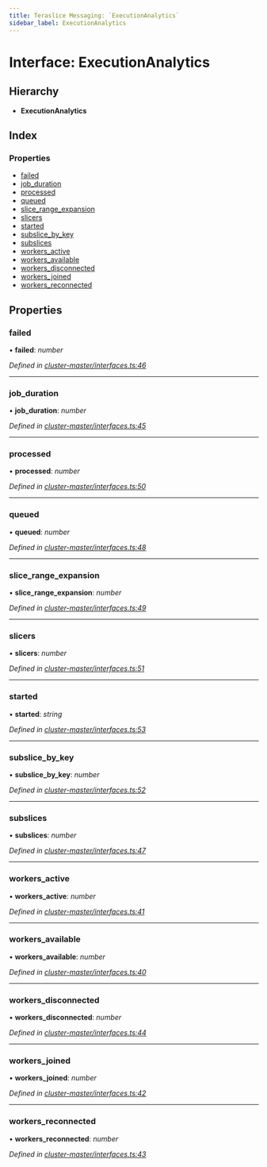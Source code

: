 ```yaml
---
title: Teraslice Messaging: `ExecutionAnalytics`
sidebar_label: ExecutionAnalytics
---
```


# Interface: ExecutionAnalytics

## Hierarchy

* **ExecutionAnalytics**

## Index

### Properties

* [failed](executionanalytics.md#failed)
* [job_duration](executionanalytics.md#job_duration)
* [processed](executionanalytics.md#processed)
* [queued](executionanalytics.md#queued)
* [slice_range_expansion](executionanalytics.md#slice_range_expansion)
* [slicers](executionanalytics.md#slicers)
* [started](executionanalytics.md#started)
* [subslice_by_key](executionanalytics.md#subslice_by_key)
* [subslices](executionanalytics.md#subslices)
* [workers_active](executionanalytics.md#workers_active)
* [workers_available](executionanalytics.md#workers_available)
* [workers_disconnected](executionanalytics.md#workers_disconnected)
* [workers_joined](executionanalytics.md#workers_joined)
* [workers_reconnected](executionanalytics.md#workers_reconnected)

## Properties

###  failed

• **failed**: *number*

*Defined in [cluster-master/interfaces.ts:46](https://github.com/terascope/teraslice/blob/d8feecc03/packages/teraslice-messaging/src/cluster-master/interfaces.ts#L46)*

___

###  job_duration

• **job_duration**: *number*

*Defined in [cluster-master/interfaces.ts:45](https://github.com/terascope/teraslice/blob/d8feecc03/packages/teraslice-messaging/src/cluster-master/interfaces.ts#L45)*

___

###  processed

• **processed**: *number*

*Defined in [cluster-master/interfaces.ts:50](https://github.com/terascope/teraslice/blob/d8feecc03/packages/teraslice-messaging/src/cluster-master/interfaces.ts#L50)*

___

###  queued

• **queued**: *number*

*Defined in [cluster-master/interfaces.ts:48](https://github.com/terascope/teraslice/blob/d8feecc03/packages/teraslice-messaging/src/cluster-master/interfaces.ts#L48)*

___

###  slice_range_expansion

• **slice_range_expansion**: *number*

*Defined in [cluster-master/interfaces.ts:49](https://github.com/terascope/teraslice/blob/d8feecc03/packages/teraslice-messaging/src/cluster-master/interfaces.ts#L49)*

___

###  slicers

• **slicers**: *number*

*Defined in [cluster-master/interfaces.ts:51](https://github.com/terascope/teraslice/blob/d8feecc03/packages/teraslice-messaging/src/cluster-master/interfaces.ts#L51)*

___

###  started

• **started**: *string*

*Defined in [cluster-master/interfaces.ts:53](https://github.com/terascope/teraslice/blob/d8feecc03/packages/teraslice-messaging/src/cluster-master/interfaces.ts#L53)*

___

###  subslice_by_key

• **subslice_by_key**: *number*

*Defined in [cluster-master/interfaces.ts:52](https://github.com/terascope/teraslice/blob/d8feecc03/packages/teraslice-messaging/src/cluster-master/interfaces.ts#L52)*

___

###  subslices

• **subslices**: *number*

*Defined in [cluster-master/interfaces.ts:47](https://github.com/terascope/teraslice/blob/d8feecc03/packages/teraslice-messaging/src/cluster-master/interfaces.ts#L47)*

___

###  workers_active

• **workers_active**: *number*

*Defined in [cluster-master/interfaces.ts:41](https://github.com/terascope/teraslice/blob/d8feecc03/packages/teraslice-messaging/src/cluster-master/interfaces.ts#L41)*

___

###  workers_available

• **workers_available**: *number*

*Defined in [cluster-master/interfaces.ts:40](https://github.com/terascope/teraslice/blob/d8feecc03/packages/teraslice-messaging/src/cluster-master/interfaces.ts#L40)*

___

###  workers_disconnected

• **workers_disconnected**: *number*

*Defined in [cluster-master/interfaces.ts:44](https://github.com/terascope/teraslice/blob/d8feecc03/packages/teraslice-messaging/src/cluster-master/interfaces.ts#L44)*

___

###  workers_joined

• **workers_joined**: *number*

*Defined in [cluster-master/interfaces.ts:42](https://github.com/terascope/teraslice/blob/d8feecc03/packages/teraslice-messaging/src/cluster-master/interfaces.ts#L42)*

___

###  workers_reconnected

• **workers_reconnected**: *number*

*Defined in [cluster-master/interfaces.ts:43](https://github.com/terascope/teraslice/blob/d8feecc03/packages/teraslice-messaging/src/cluster-master/interfaces.ts#L43)*
